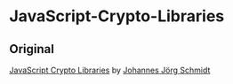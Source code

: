 # JavaScript-Crypto-Libraries

## Original
[JavaScript Crypto Libraries](https://gist.github.com/jo/8619441) by [Johannes Jörg Schmidt](https://github.com/jo)

